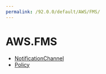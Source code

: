 ```yaml
---
permalink: /92.0.0/default/AWS/FMS/
---
```


# AWS.FMS



* [NotificationChannel](NotificationChannel.md)
* [Policy](Policy.md)